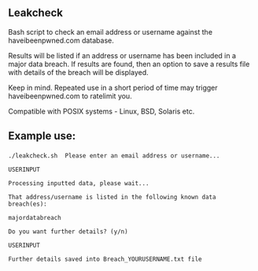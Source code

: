 ## Leakcheck

Bash script to check an email address or username against the haveibeenpwned.com database. 

Results will be listed if an address or username has been included in a major data breach. If results are found, then an option to save a results file with details of the breach will be displayed.

Keep in mind. Repeated use in a short period of time may trigger haveibeenpwned.com to ratelimit you.

Compatible with POSIX systems - Linux, BSD, Solaris etc.

## Example use:

`./leakcheck.sh`
` `
`Please enter an email address or username...`

`USERINPUT`

`Processing inputted data, please wait...`

`That address/username is listed in the following known data breach(es):`

`majordatabreach`

`Do you want further details? (y/n)`

`USERINPUT`

`Further details saved into Breach_YOURUSERNAME.txt file`
